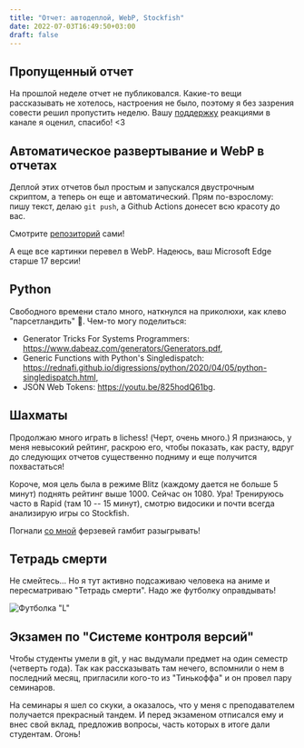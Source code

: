 ```yaml
---
title: "Отчет: автодеплой, WebP, Stockfish"
date: 2022-07-03T16:49:50+03:00
draft: false
---
```


## Пропущенный отчет

На прошлой неделе отчет не публиковался. Какие-то вещи рассказывать не
хотелось, настроения не было, поэтому я без зазрения совести решил пропустить
неделю. Вашу [поддержку](https://t.me/FlamingoCries/167) реакциями в канале я
оценил, спасибо! <3

## Автоматическое развертывание и WebP в отчетах

Деплой этих отчетов был простым и запускался двустрочным скриптом, а теперь он
еще и автоматический. Прям по-взрослому: пишу текст, делаю `git push`, а Github
Actions донесет всю красоту до вас.

Смотрите [репозиторий](https://github.com/igoose1/weeklyreports) сами!

А еще все картинки перевел в WebP. Надеюсь, ваш Microsoft Edge старше 17
версии!

## Python

Свободного времени стало много, наткнулся на приколюхи, как клево
"парсетландить" 🐍. Чем-то могу поделиться:

* Generator Tricks For Systems Programmers:
  https://www.dabeaz.com/generators/Generators.pdf,
* Generic Functions with Python's Singledispatch:
  https://rednafi.github.io/digressions/python/2020/04/05/python-singledispatch.html,
* JSON Web Tokens: https://youtu.be/825hodQ61bg.

## Шахматы

Продолжаю много играть в lichess! (Черт, очень много.) Я признаюсь, у меня
невысокий рейтинг, раскрою его, чтобы показать, как расту, вдруг до следующих
отчетов существенно подниму и еще получится похвастаться!

Короче, моя цель была в режиме Blitz (каждому дается не больше 5 минут) поднять
рейтинг выше 1000. Сейчас он 1080. Ура! Тренируюсь часто в Rapid (там 10 -- 15
минут), смотрю видосики и почти всегда анализирую игры со Stockfish.

Погнали [со мной](https://lichess.org/@/qwskr) ферзевей гамбит разыгрывать!

## Тетрадь смерти

Не смейтесь... Но я тут активно подсаживаю человека на аниме и пересматриваю
"Тетрадь смерти". Надо же футболку оправдывать!

![Футболка "L"](t-shirt.webp)

## Экзамен по "Системе контроля версий"

Чтобы студенты умели в git, у нас выдумали предмет на один семестр (четверть
года). Так как рассказывать там нечего, вспомнили о нем в последний месяц,
пригласили кого-то из "Тинькоффа" и он провел пару семинаров.

На семинары я шел со скуки, а оказалось, что у меня с преподавателем получается
прекрасный тандем. И перед экзаменом отписался ему и внес свой вклад, предложив
вопросы, часть которых в итоге дали студентам. Огонь!
